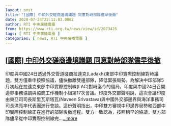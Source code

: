 ```yaml
---
layout: post
title: "[國際] 中印外交磋商邊境議題 同意對峙部隊儘早後撤"
date: 2020-07-24T22:13:03.000Z
author: RTI 中央廣播電臺
from: https://www.rti.org.tw/news/view/id/2073425
tags: [ RTI 中央廣播電臺 ]
categories: [ news, RTI 中央廣播電臺 ]
---
```

<!--1595628783000-->
[[國際] 中印外交磋商邊境議題 同意對峙部隊儘早後撤](https://www.rti.org.tw/news/view/id/2073425)
------

<div>
印度與中國24日透過外交管道磋商拉達克(Ladakh)東部中印實際控制線對峙議題，雙方僅重申按照協議，儘快撤離雙邊部隊，降低緊張局勢。為解決中印部隊5月初起在拉達克東部中印實際控制線(LAC)對峙迄今的僵局，印度與中國24日召開邊界事務協調與協商工作機制小組第17次會議。印度外交部聲明說，這次會議印度由東亞司司長斯里瓦斯塔瓦(Naveen Srivastava)與中國外交部邊界與海洋事務司司長洪亮率代表團進行會談。這份聲明指出，中印雙方審視中印邊界局勢和西部中印實際控制線正在進行的部隊後撤進程。雙方一致認為，按照稍早的協議，雙方部隊儘早從中印實際控制線完...<a target="_blank" href="https://www.rti.org.tw/news/view/id/2073425">...more</a>
</div>
